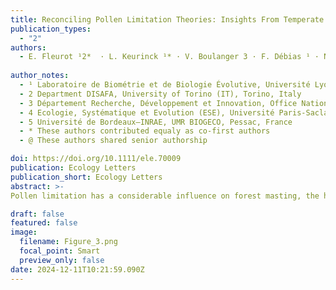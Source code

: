 ```yaml
---
title: Reconciling Pollen Limitation Theories: Insights From Temperate Oak Masting
publication_types:
  - "2"
authors:
  - E. Fleurot ¹2*  · L. Keurinck ¹* · V. Boulanger 3 · F. Débias ¹ · N. Delpierre 4· S. Delzon 5· J. Lobry ¹· M‑C. Bel‑Venner ¹@ · S. Venner ¹@
 
author_notes:
  - ¹ Laboratoire de Biométrie et de Biologie Évolutive, Université Lyon 1, CNRS, Villeurbanne, France
  - 2 Department DISAFA, University of Torino (IT), Torino, Italy
  - 3 Département Recherche, Développement et Innovation, Office National des Forêts, Fontainebleau, France
  - 4 Ecologie, Systématique et Evolution (ESE), Université Paris-Saclay, Gif-sur-Yvette, France
  - 5 Université de Bordeaux—INRAE, UMR BIOGECO, Pessac, France
  - * These authors contributed equaly as co-first authors
  - @ These authors shared senior authorship

doi: https://doi.org/10.1111/ele.70009
publication: Ecology Letters
publication_short: Ecology Letters
abstract: >-
Pollen limitation has a considerable influence on forest masting, the highly variable and synchronised seed production, on which forest regeneration and ecosystem dynamics largely rely. Depending on the various mechanisms possibly involved in pollen limitation, the consequences of climate change on masting could be very different. These mechanisms were investigated in 10 oak populations along a climatic gradient using surveys of airborne pollen and fruiting rate as a proxy of pollen limitation. We found no support for the widely accepted hypothesis of the intra-annual synchrony of flower phenology when considered in isolation. Instead, the fruiting rate was largely explained by a combination of intra-annual flower phenology synchrony, annual investment in flowering and the effects of weather on pollen maturation and diffusion. These findings highlight the need for a cohesive theoretical framework for pollen limitation to accurately predict the impact of climate change on oak-dominated ecosystems.

draft: false
featured: false
image:
  filename: Figure_3.png
  focal_point: Smart
  preview_only: false
date: 2024-12-11T10:21:59.090Z
---
```

